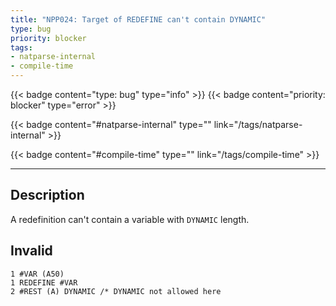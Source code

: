```yaml
---
title: "NPP024: Target of REDEFINE can't contain DYNAMIC"
type: bug
priority: blocker
tags:
- natparse-internal 
- compile-time 
---
```


{{< badge content="type: bug" type="info" >}}
{{< badge content="priority: blocker" type="error" >}}


{{< badge content="#natparse-internal" type="" link="/tags/natparse-internal" >}}

{{< badge content="#compile-time" type="" link="/tags/compile-time" >}}

---

## Description
A redefinition can't contain a variable with `DYNAMIC` length.

## Invalid

```natural
1 #VAR (A50)
1 REDEFINE #VAR
2 #REST (A) DYNAMIC /* DYNAMIC not allowed here
```
